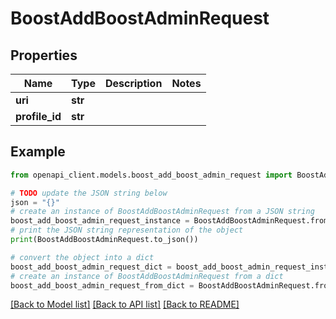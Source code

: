 # BoostAddBoostAdminRequest


## Properties

Name | Type | Description | Notes
------------ | ------------- | ------------- | -------------
**uri** | **str** |  | 
**profile_id** | **str** |  | 

## Example

```python
from openapi_client.models.boost_add_boost_admin_request import BoostAddBoostAdminRequest

# TODO update the JSON string below
json = "{}"
# create an instance of BoostAddBoostAdminRequest from a JSON string
boost_add_boost_admin_request_instance = BoostAddBoostAdminRequest.from_json(json)
# print the JSON string representation of the object
print(BoostAddBoostAdminRequest.to_json())

# convert the object into a dict
boost_add_boost_admin_request_dict = boost_add_boost_admin_request_instance.to_dict()
# create an instance of BoostAddBoostAdminRequest from a dict
boost_add_boost_admin_request_from_dict = BoostAddBoostAdminRequest.from_dict(boost_add_boost_admin_request_dict)
```
[[Back to Model list]](../README.md#documentation-for-models) [[Back to API list]](../README.md#documentation-for-api-endpoints) [[Back to README]](../README.md)


